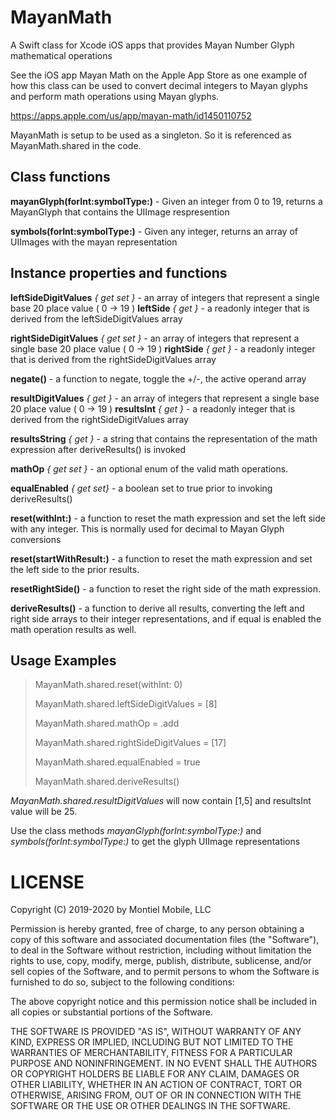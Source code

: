 # MayanMath
A Swift class for Xcode iOS apps that provides Mayan Number Glyph mathematical operations

See the iOS app Mayan Math on the Apple App Store as one example of how this class can be 
used to convert decimal integers to Mayan glyphs and perform math operations using Mayan
glyphs.

https://apps.apple.com/us/app/mayan-math/id1450110752

MayanMath is setup to be used as a singleton. So it is referenced as MayanMath.shared in the code.

## Class functions


**mayanGlyph(forInt:symbolType:)** - Given an integer from 0 to 19, returns a MayanGlyph that contains the UIImage respresention

**symbols(forInt:symbolType:)** - Given any integer, returns an array of UIImages with the mayan representation

## Instance properties and functions


**leftSideDigitValues** *{ get set }* - an array of integers that represent a single base 20 place value ( 0 -> 19 )
**leftSide** *{ get }* - a readonly integer that is derived from the leftSideDigitValues array

**rightSideDigitValues** *{ get set }* - an array of integers that represent a single base 20 place value ( 0 -> 19 )
**rightSide** *{ get }* - a readonly integer that is derived from the rightSideDigitValues array

**negate()** - a function to negate, toggle the +/-, the active operand array

**resultDigitValues** *{ get }* - an array of integers that represent a single base 20 place value ( 0 -> 19 )
**resultsInt** *{ get }* - a readonly integer that is derived from the rightSideDigitValues array

**resultsString** *{ get }* - a string that contains the representation of the math expression after deriveResults() is invoked

**mathOp** *{ get set }* - an optional enum of the valid math operations.

**equalEnabled** *{ get set}* - a boolean set to true prior to invoking deriveResults()

**reset(withInt:)** - a function to reset the math expression and set the left side with any integer. This is normally used for decimal to Mayan Glyph conversions

**reset(startWithResult:)** - a function to reset the math expression and set the left side to the prior results.

**resetRightSide()** - a function to reset the right side of the math expression.

**deriveResults()** - a function to derive all results, converting the left and right side arrays to their integer representations, and if equal is enabled the math operation results as well.


## Usage Examples

> MayanMath.shared.reset(withInt: 0)
>
> MayanMath.shared.leftSideDigitValues = [8]
>
> MayanMath.shared.mathOp = .add
>
> MayanMath.shared.rightSideDigitValues = [17]
>
> MayanMath.shared.equalEnabled = true
>
> MayanMath.shared.deriveResults()

*MayanMath.shared.resultDigitValues* will now contain [1,5] and resultsInt value will be 25. 

Use the class methods *mayanGlyph(forInt:symbolType:)* and *symbols(forInt:symbolType:)* to get the glyph UIImage representations


# LICENSE


Copyright (C) 2019-2020 by Montiel Mobile, LLC

Permission is hereby granted, free of charge, to any person obtaining a copy
of this software and associated documentation files (the "Software"), to deal
in the Software without restriction, including without limitation the rights
to use, copy, modify, merge, publish, distribute, sublicense, and/or sell
copies of the Software, and to permit persons to whom the Software is
furnished to do so, subject to the following conditions:

The above copyright notice and this permission notice shall be included in
all copies or substantial portions of the Software.

THE SOFTWARE IS PROVIDED "AS IS", WITHOUT WARRANTY OF ANY KIND, EXPRESS OR
IMPLIED, INCLUDING BUT NOT LIMITED TO THE WARRANTIES OF MERCHANTABILITY,
FITNESS FOR A PARTICULAR PURPOSE AND NONINFRINGEMENT. IN NO EVENT SHALL THE
AUTHORS OR COPYRIGHT HOLDERS BE LIABLE FOR ANY CLAIM, DAMAGES OR OTHER
LIABILITY, WHETHER IN AN ACTION OF CONTRACT, TORT OR OTHERWISE, ARISING FROM,
OUT OF OR IN CONNECTION WITH THE SOFTWARE OR THE USE OR OTHER DEALINGS IN
THE SOFTWARE.
